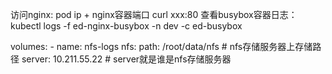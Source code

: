 访问nginx: pod ip + nginx容器端口 curl xxx:80
查看busybox容器日志：kubectl logs -f ed-nginx-busybox -n dev -c ed-busybox

volumes:
    - name: nfs-logs
      nfs:
        path: /root/data/nfs  # nfs存储服务器上存储路径
        server: 10.211.55.22  # server就是谁是nfs存储服务器

